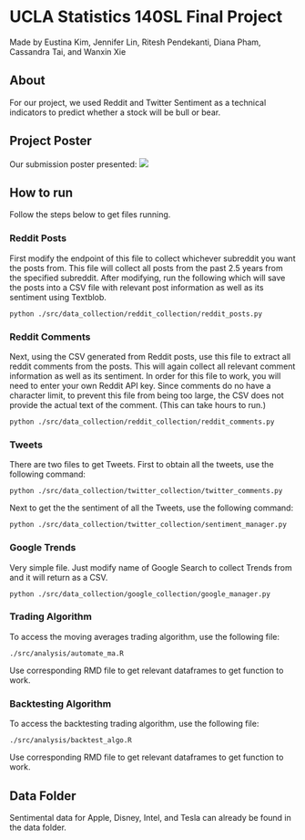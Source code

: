 # UCLA Statistics 140SL Final Project

Made by Eustina Kim, Jennifer Lin, Ritesh Pendekanti, Diana Pham, Cassandra Tai, and Wanxin Xie

## About
For our project, we used Reddit and Twitter Sentiment as a technical indicators to predict whether a stock will be bull or bear.

## Project Poster
Our submission poster presented:
![](https://imgur.com/N3pRaA7.png)

## How to run
Follow the steps below to get files running.

### Reddit Posts
First modify the endpoint of this file to collect whichever subreddit you want the posts from.
This file will collect all posts from the past 2.5 years from the specified subreddit.
After modifying, run the following which will save the posts into a CSV file with relevant post
information as well as its sentiment using Textblob.

`python ./src/data_collection/reddit_collection/reddit_posts.py`

### Reddit Comments
Next, using the CSV generated from Reddit posts, use this file to extract all reddit comments 
from the posts. This will again collect all relevant comment information as well as its sentiment.
In order for this file to work, you will need to enter your own Reddit API key. 
Since comments do no have a character limit, to prevent this file from being too large, the CSV
does not provide the actual text of the comment. (This can take hours to run.)

`python ./src/data_collection/reddit_collection/reddit_comments.py`

### Tweets
There are two files to get Tweets. First to obtain all the tweets, use the following command:

`python ./src/data_collection/twitter_collection/twitter_comments.py`

Next to get the the sentiment of all the Tweets, use the following command:

`python ./src/data_collection/twitter_collection/sentiment_manager.py`

### Google Trends
Very simple file. Just modify name of Google Search to collect Trends from and it will return as a CSV.

`python ./src/data_collection/google_collection/google_manager.py`

### Trading Algorithm
To access the moving averages trading algorithm, use the following file:

`./src/analysis/automate_ma.R`

Use corresponding RMD file to get relevant dataframes to get function to work.

### Backtesting Algorithm
To access the backtesting trading algorithm, use the following file:

`./src/analysis/backtest_algo.R`

Use corresponding RMD file to get relevant dataframes to get function to work.

## Data Folder
Sentimental data for Apple, Disney, Intel, and Tesla can already be found in the data folder.
